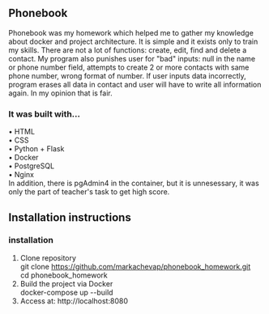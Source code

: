 ## Phonebook

Phonebook was my homework which helped me to gather my knowledge about docker and project architecture. It is simple and it exists only to train my skills. 
There are not a lot of functions: create, edit, find and delete a contact. My program also punishes user for "bad" inputs: null in the name or phone number field, attempts to create 2 or more contacts with same phone number, wrong format of number. 
If user inputs data incorrectly, program erases all data in contact and user will have to write all information again. In my opinion that is fair.
### It was built with...
• HTML<br/>
• CSS<br/>
• Python + Flask<br/>
• Docker<br/>
• PostgreSQL<br/>
• Nginx<br/>
In addition, there is pgAdmin4 in the container, but it is unnesessary, it was only the part of teacher's task to get high score. 

## Installation instructions

### installation
1. Clone repository<br/>
git clone https://github.com/markachevap/phonebook_homework.git<br/>
cd phonebook_homework<br/>
2. Build the project via Docker<br/>
docker-compose up --build<br/>
3. Access at: http://localhost:8080<br/>
